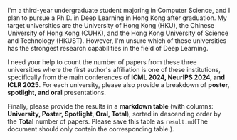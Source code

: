 I'm a third-year undergraduate student majoring in Computer Science, and I plan to pursue a Ph.D. in Deep Learning in Hong Kong after graduation. My target universities are the University of Hong Kong (HKU), the Chinese University of Hong Kong (CUHK), and the Hong Kong University of Science and Technology (HKUST). However, I'm unsure which of these universities has the strongest research capabilities in the field of Deep Learning.

I need your help to count the number of papers from these three universities where the first author's affiliation is one of these institutions, specifically from the main conferences of **ICML 2024, NeurIPS 2024, and ICLR 2025**. For each university, please also provide a breakdown of **poster, spotlight, and oral** presentations.

Finally, please provide the results in a **markdown table** (with columns: **University, Poster, Spotlight, Oral, Total**), sorted in descending order by the **Total** number of papers. Please save this table as `result.md`(The document should only contain the corresponding table.).